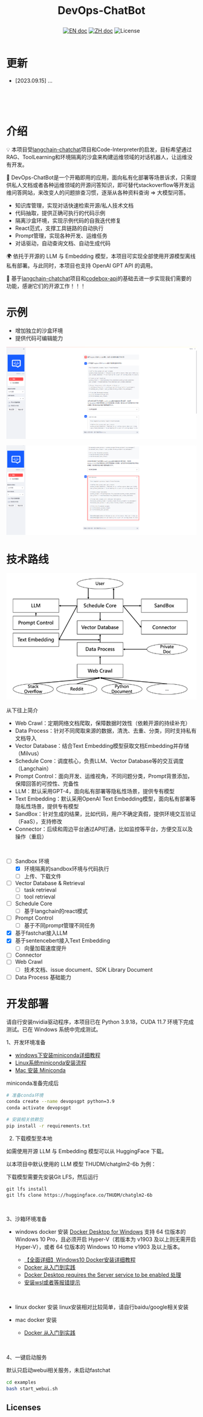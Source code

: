 # <p align="center">DevOps-ChatBot</p>

<p align="center">
    <a href="README_en.md"><img src="https://img.shields.io/badge/document-英文版-white.svg" alt="EN doc"></a>
    <a href="README.md"><img src="https://img.shields.io/badge/文档-中文版-white.svg" alt="ZH doc"></a>
    <img src="https://img.shields.io/static/v1?label=license&message=MIT&color=white&style=flat" alt="License">
    <br><br>
</p>



# 更新
- [2023.09.15] ...

<br>
<br>
<br>


# 介绍

💡 本项目受[langchain-chatchat](https://github.com/chatchat-space/Langchain-Chatchat)项目和Code-Interpreter的启发，目标希望通过RAG、ToolLearning和环境隔离的沙盒来构建运维领域的对话机器人，让运维没有开发。


🤖️ DevOps-ChatBot是一个开箱即用的应用，面向私有化部署等场景诉求，只需提供私人文档或者各种运维领域的开源问答知识，即可替代stackoverflow等开发运维问答网站，来改变人的问题排查习惯，逐渐从各种资料查询 => 大模型问答。

- 知识库管理，实现对话快速检索开源/私人技术文档
- 代码抽取，提供正确可执行的代码示例
- 隔离沙盒环境，实现示例代码的自我迭代修复
- React范式，支撑工具链路的自动执行
- Prompt管理，实现各种开发、运维任务
- 对话驱动，自动查询文档、自动生成代码



🌍 依托于开源的 LLM 与 Embedding 模型，本项目可实现全部使用开源模型离线私有部署。与此同时，本项目也支持 OpenAI GPT API 的调用。

🤗 基于[langchain-chatchat](https://github.com/chatchat-space/Langchain-Chatchat)项目和[codebox-api](https://github.com/shroominic/codebox-api)的基础去进一步实现我们需要的功能，感谢它们的开源工作！！！

# 示例
- 增加独立的沙盒环境
- 提供代码可编辑能力

![devopsgpt_example](sources/docs_imgs/devopsgpt_example.png)

![Alt text](sources/docs_imgs/devopsgpt_example2.png)
<br>

# 技术路线

![roadmap](sources/docs_imgs/roadmap.png)

从下往上简介

- Web Crawl：定期网络文档爬取，保障数据时效性（依赖开源的持续补充）
- Data Process：针对不同爬取来源的数据，清洗、去重、分类，同时支持私有文档导入
- Vector Database：结合Text Embedding模型获取文档Embedding并存储（Milvus）
- Schedule Core：调度核心，负责LLM、Vector Database等的交互调度（Langchain）
- Prompt Control：面向开发、运维视角，不同问题分类，Prompt背景添加，保障回答的可控性、完备性
- LLM：默认采用GPT-4，面向私有部署等隐私性场景，提供专有模型
- Text Embedding：默认采用OpenAI Text Embedding模型，面向私有部署等隐私性场景，提供专有模型
- SandBox：针对生成的结果，比如代码，用户不确定真假，提供环境交互验证（FaaS），支持修改
- Connector：后续和周边平台通过API打通，比如监控等平台，方便交互以及操作（重启）
<br>

- [ ] Sandbox 环境
  - [x] 环境隔离的sandbox环境与代码执行
  - [ ] 上传、下载文件
- [ ] Vector Database & Retrieval
  - [ ] task retrieval
  - [ ] tool retrieval
- [ ] Schedule Core
  - [ ] 基于langchain的react模式
- [ ] Prompt Control
  - [ ] 基于不同prompt管理不同任务
- [x] 基于fastchat接入LLM
- [x] 基于sentencebert接入Text Embedding
  - [ ] 向量加载速度提升
- [ ] Connector
- [ ] Web Crawl
  - [ ] 技术文档、issue document、SDK Library Document
- [ ] Data Process 基础能力

# 开发部署

请自行安装nvidia驱动程序，本项目已在 Python 3.9.18，CUDA 11.7 环境下完成测试。已在 Windows 系统中完成测试。

1、开发环境准备

- [windows下安装miniconda详细教程](https://blog.csdn.net/baidu_41805096/article/details/108501099)
- [Linux系统miniconda安装流程](https://zhuanlan.zhihu.com/p/541309324)
- [Mac 安装 Miniconda](https://zhuanlan.zhihu.com/p/476670331)

miniconda准备完成后
```bash
# 准备conda环境
conda create --name devopsgpt python=3.9
conda activate devopsgpt
```

```bash
# 安装相关依赖包
pip install -r requirements.txt
```


2. 下载模型至本地

如需使用开源 LLM 与 Embedding 模型可以从 HuggingFace 下载。

以本项目中默认使用的 LLM 模型 THUDM/chatglm2-6b 为例：

下载模型需要先安装Git LFS，然后运行
```
git lfs install
git lfs clone https://huggingface.co/THUDM/chatglm2-6b
```
<br>

3、沙箱环境准备
- windows docker 安装
[Docker Desktop for Windows](https://docs.docker.com/desktop/install/windows-install/) 支持 64 位版本的 Windows 10 Pro，且必须开启 Hyper-V（若版本为 v1903 及以上则无需开启 Hyper-V），或者 64 位版本的 Windows 10 Home v1903 及以上版本。

  - [【全面详细】Windows10 Docker安装详细教程](https://zhuanlan.zhihu.com/p/441965046)
  - [Docker 从入门到实践](https://yeasy.gitbook.io/docker_practice/install/windows)
  - [Docker Desktop requires the Server service to be enabled 处理](https://blog.csdn.net/sunhy_csdn/article/details/106526991)
  - [安装wsl或者等报错提示](https://learn.microsoft.com/zh-cn/windows/wsl/install)
<br>

- linux docker 安装
linux安装相对比较简单，请自行baidu/google相关安装

- mac docker 安装
  - [Docker 从入门到实践](https://yeasy.gitbook.io/docker_practice/install/mac)
<br>

4、一键启动服务


默认只启动webui相关服务，未启动fastchat
```bash
cd examples
bash start_webui.sh
```


## Licenses
